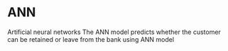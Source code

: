 # ANN
Artificial neural networks 
The ANN model predicts whether the customer can be retained or leave from the bank using ANN model
